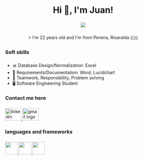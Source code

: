 <h1 align="center">Hi 👋, I'm Juan!</h1>

###

<div align="center">
  <img src="https://readme-typing-svg.herokuapp.com/?font=Baloo2+Code&size=22&duration=3000&pause=1000&color=EBDEF0&center=true&vCenter=true&width=440&lines=Front-end+Developer;Back-end+Developer;Database+Administrator;" />
</div>


###

<p align="center">⚡️ I'm 22 years old and I'm from Pereira, Risaralda 🇨🇴 </p>

###

<h3 align="left">Soft skills</h3>

###
- 📊 Database Design/Normalization: Excel 
- 📄 Requirements/Documentation: Word, Lucidchart
- 🧠 Teamwork, Responsibility, Problem solving
- 🖥️ Software Engineering Student

###


<h3 align="left">Contact me here</h3>

###

<div align="left">
  <a href="https:https://www.linkedin.com/in/juan-rengifo-702a6a306/" target="_blank">
    <img src="https://raw.githubusercontent.com/maurodesouza/profile-readme-generator/master/src/assets/icons/social/linkedin/default.svg" width="52" height="40" alt="linkedin logo"  />
  </a>
  <a href="mailto:medrandajuan843@gmail.com" target="_blank">
    <img src="https://raw.githubusercontent.com/maurodesouza/profile-readme-generator/master/src/assets/icons/social/gmail/default.svg" width="52" height="40" alt="gmail logo"  />
  </a>
</div>

###

<h3 align="left">languages ​​and frameworks</h3>

###

<div align="left">
  <a href="https://skillicons.dev">
    <img src="https://skillicons.dev/icons?i=html,css,react,mui,tailwind,bootstrap,sass"
     height="40" />
    <img src="https://skillicons.dev/icons?i=javascript,nodejs,python,git,mysql,figma,firebase"
     height="40" />
    <img src="https://skillicons.dev/icons?i=visualstudio,netlify,vercel,astro"
     height="40" />
  </a>
</p>

 
 
</div>

###
